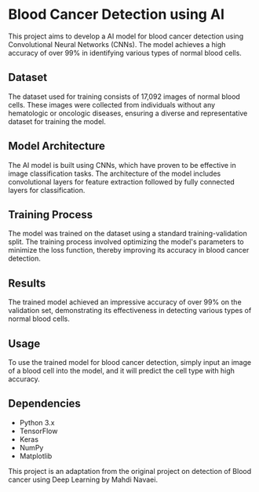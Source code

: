 # Blood Cancer Detection using AI

This project aims to develop a AI model for blood cancer detection using Convolutional Neural Networks (CNNs). The model achieves a high accuracy of over 99% in identifying various types of normal blood cells.

## Dataset

The dataset used for training consists of 17,092 images of normal blood cells. These images were collected from individuals without any hematologic or oncologic diseases, ensuring a diverse and representative dataset for training the model.

## Model Architecture

The AI model is built using CNNs, which have proven to be effective in image classification tasks. The architecture of the model includes convolutional layers for feature extraction followed by fully connected layers for classification.

## Training Process

The model was trained on the dataset using a standard training-validation split. The training process involved optimizing the model's parameters to minimize the loss function, thereby improving its accuracy in blood cancer detection.

## Results

The trained model achieved an impressive accuracy of over 99% on the validation set, demonstrating its effectiveness in detecting various types of normal blood cells.

## Usage

To use the trained model for blood cancer detection, simply input an image of a blood cell into the model, and it will predict the cell type with high accuracy.

## Dependencies

- Python 3.x
- TensorFlow
- Keras
- NumPy
- Matplotlib

This project is an adaptation from the original project on detection of Blood cancer using Deep Learning by Mahdi Navaei.
